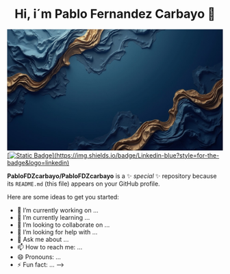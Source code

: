 <div aling=center">
<h1 align= "center"  color="blue"> Hi, i´m Pablo Fernandez Carbayo 👋</h1>
<img src="https://github.com/PabloFDZcarbayo/PabloFDZcarbayo/blob/main/img-kNFTtddelWkiF3SajvDHR.jpeg" />
</div>
<a href="https://www.linkedin.com/in/pablo-fernandez-carbayo-505b11141/" target="_blank">
  [<img alt="Static Badge" src="https://img.shields.io/badge/Linkedin-blue?style=plastic">](https://img.shields.io/badge/Linkedin-blue?style=for-the-badge&logo=linkedin)
</a>

**PabloFDZcarbayo/PabloFDZcarbayo** is a ✨ _special_ ✨ repository because its `README.md` (this file) appears on your GitHub profile.

Here are some ideas to get you started:

- 🔭 I’m currently working on ...
- 🌱 I’m currently learning ...
- 👯 I’m looking to collaborate on ...
- 🤔 I’m looking for help with ...
- 💬 Ask me about ...
- 📫 How to reach me: ...
- 😄 Pronouns: ...
- ⚡ Fun fact: ...
-->
